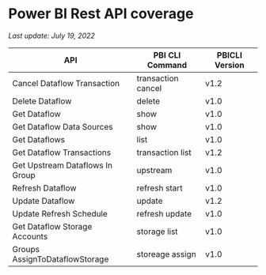 # Power BI Rest API coverage

_Last update: July 19, 2022_

| API                             | PBI CLI Command    | PBICLI Version |
| ------------------------------- | ------------------ | -------------- |
| Cancel Dataflow Transaction     | transaction cancel | v1.2           |
| Delete Dataflow                 | delete             | v1.0           |
| Get Dataflow                    | show               | v1.0           |
| Get Dataflow Data Sources       | show               | v1.0           |
| Get Dataflows                   | list               | v1.0           |
| Get Dataflow Transactions       | transaction list   | v1.2           |
| Get Upstream Dataflows In Group | upstream           | v1.0           |
| Refresh Dataflow                | refresh start      | v1.0           |
| Update Dataflow                 | update             | v1.2           |
| Update Refresh Schedule         | refresh update     | v1.0           |
| Get Dataflow Storage Accounts   | storage list       | v1.0           |
| Groups AssignToDataflowStorage  | storeage assign    | v1.0           |
